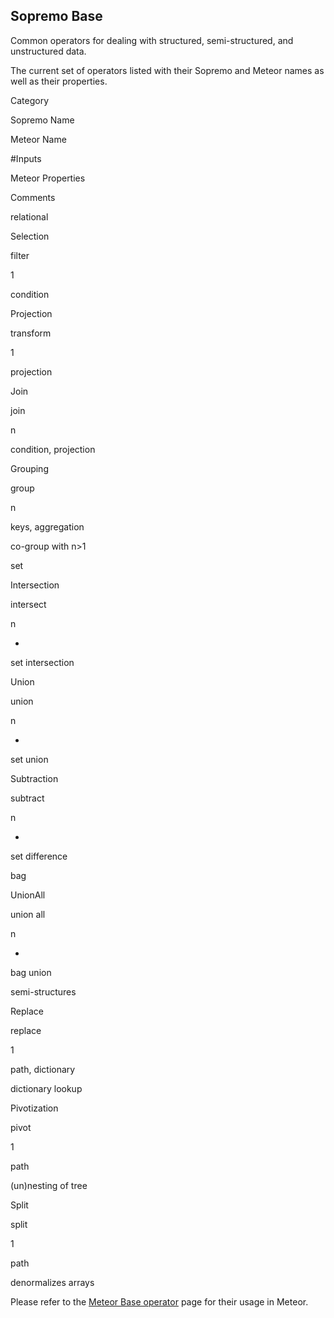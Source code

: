 Sopremo Base
------------

Common operators for dealing with structured, semi-structured, and
unstructured data.

The current set of operators listed with their Sopremo and Meteor names
as well as their properties.

Category

Sopremo Name

Meteor Name

\#Inputs

Meteor Properties

Comments

relational

Selection

filter

1

condition

Projection

transform

1

projection

Join

join

n

condition, projection

Grouping

group

n

keys, aggregation

co-group with n\>1

set

Intersection

intersect

n

-

set intersection

Union

union

n

-

set union

Subtraction

subtract

n

-

set difference

bag

UnionAll

union all

n

-

bag union

semi-structures

Replace

replace

1

path, dictionary

dictionary lookup

Pivotization

pivot

1

path

(un)nesting of tree

Split

split

1

path

denormalizes arrays

Please refer to the [Meteor Base
operator](meteorbaseoperators.html "wiki:meteorbaseoperators")
page for their usage in Meteor.
